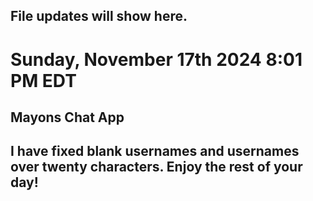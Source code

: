 File updates will show here.
---------------------------------
# Sunday, November 17th 2024 8:01 PM EDT
## Mayons Chat App

I have fixed blank usernames and usernames over twenty characters. Enjoy the rest of your day!
----------------------------------
